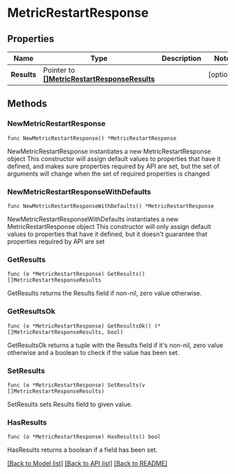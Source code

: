 # MetricRestartResponse

## Properties

Name | Type | Description | Notes
------------ | ------------- | ------------- | -------------
**Results** | Pointer to [**[]MetricRestartResponseResults**](MetricRestartResponseResults.md) |  | [optional] 

## Methods

### NewMetricRestartResponse

`func NewMetricRestartResponse() *MetricRestartResponse`

NewMetricRestartResponse instantiates a new MetricRestartResponse object
This constructor will assign default values to properties that have it defined,
and makes sure properties required by API are set, but the set of arguments
will change when the set of required properties is changed

### NewMetricRestartResponseWithDefaults

`func NewMetricRestartResponseWithDefaults() *MetricRestartResponse`

NewMetricRestartResponseWithDefaults instantiates a new MetricRestartResponse object
This constructor will only assign default values to properties that have it defined,
but it doesn't guarantee that properties required by API are set

### GetResults

`func (o *MetricRestartResponse) GetResults() []MetricRestartResponseResults`

GetResults returns the Results field if non-nil, zero value otherwise.

### GetResultsOk

`func (o *MetricRestartResponse) GetResultsOk() (*[]MetricRestartResponseResults, bool)`

GetResultsOk returns a tuple with the Results field if it's non-nil, zero value otherwise
and a boolean to check if the value has been set.

### SetResults

`func (o *MetricRestartResponse) SetResults(v []MetricRestartResponseResults)`

SetResults sets Results field to given value.

### HasResults

`func (o *MetricRestartResponse) HasResults() bool`

HasResults returns a boolean if a field has been set.


[[Back to Model list]](../README.md#documentation-for-models) [[Back to API list]](../README.md#documentation-for-api-endpoints) [[Back to README]](../README.md)


